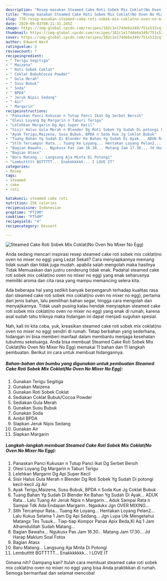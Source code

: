 ```yaml
---
description: "Resep masakan Steamed Cake Roti Sobek Mix Coklat(No Oven No Mixer No Egg) | Resep Membuat Steamed Cake Roti Sobek Mix Coklat(No Oven No Mixer No Egg) Yang Enak dan Simpel"
title: "Resep masakan Steamed Cake Roti Sobek Mix Coklat(No Oven No Mixer No Egg) | Resep Membuat Steamed Cake Roti Sobek Mix Coklat(No Oven No Mixer No Egg) Yang Enak dan Simpel"
slug: 770-resep-masakan-steamed-cake-roti-sobek-mix-coklatno-oven-no-mixer-no-egg-resep-membuat-steamed-cake-roti-sobek-mix-coklatno-oven-no-mixer-no-egg-yang-enak-dan-simpel
date: 2020-09-03T08:11:31.245Z
image: https://img-global.cpcdn.com/recipes/182c1e174de6a349/751x532cq70/steamed-cake-roti-sobek-mix-coklatno-oven-no-mixer-no-egg-foto-resep-utama.jpg
thumbnail: https://img-global.cpcdn.com/recipes/182c1e174de6a349/751x532cq70/steamed-cake-roti-sobek-mix-coklatno-oven-no-mixer-no-egg-foto-resep-utama.jpg
cover: https://img-global.cpcdn.com/recipes/182c1e174de6a349/751x532cq70/steamed-cake-roti-sobek-mix-coklatno-oven-no-mixer-no-egg-foto-resep-utama.jpg
author: Edward Ward
ratingvalue: 3
reviewcount: 7
recipeingredient:
- " Terigu Segitiga"
- " Maizena"
- " Roti Sobek Coklat"
- " Coklat BubukCocoa Powder"
- " Gula Merah"
- " Susu Bubuk"
- " Soda"
- " BPDA"
- " Jeruk Nipis Sedang"
- " Air"
- " Margarin"
recipeinstructions:
- "Panaskan Panci Kukusan n Tutup Panci Ikat Dg Serbet Bersih"
- "Olesi Loyang Dg Margarin n Taburi Terigu"
- "Lelehkan Margarin Dg Api Super Kecil"
- "Sisir Halus Gula Merah n Blender Dg Roti Sobek Yg Sudah Di potongi kecil-kecil Jg Air"
- "Ayak Terigu,Maizena, Susu Bubuk, BPDA n Soda Kue Jg Coklat Bubuk"
- "Tuang Bahan Yg Sudah Di Blender Ke Bahan Yg Sudah Di Ayak... ADUK Rata... Lalu Tuang Air Jeruk Nipis n Margarin... Aduk Sampai Rata n Sampai Tdk Ada Endapan Margarin.. Ngadukx Jgn OVER MIXING..."
- "Stlh Tercampur Rata... Tuang Ke Loyang... Hentakan Loyang Pelan2... Lalu Kukus Selama 1 Jam Dg Api Sedang... Jgn Lupa Utk Mengetahui Matangx Tes Tusuk... Tiap-tiap Kompor Panas Apix Beda,Kl Aq 1 Jam Alhamdulillah Sudah Matang..."
- "Bagian Bawahx... Ngukusx Pas Jam 16.30... Matang Jam 17.30... Jd Harap Maklum Soal Fotox"
- "Bagian Atasx"
- "Baru Matang... Langsung Aja Minta Di Potongi"
- "Lembuttttt BGTTTTT... Enakkkkkkk... I LOVE IT"
categories:
- Resep
tags:
- steamed
- cake
- roti

katakunci: steamed cake roti 
nutrition: 256 calories
recipecuisine: Indonesian
preptime: "PT29M"
cooktime: "PT54M"
recipeyield: "4"
recipecategory: Dessert

---
```



![Steamed Cake Roti Sobek Mix Coklat(No Oven No Mixer No Egg)](https://img-global.cpcdn.com/recipes/182c1e174de6a349/751x532cq70/steamed-cake-roti-sobek-mix-coklatno-oven-no-mixer-no-egg-foto-resep-utama.jpg)

Anda sedang mencari inspirasi resep steamed cake roti sobek mix coklat(no oven no mixer no egg) yang Lezat Sekali? Cara menyiapkannya memang tidak susah dan tidak juga mudah. apabila salah mengolah maka hasilnya Tidak Memuaskan dan justru cenderung tidak enak. Padahal steamed cake roti sobek mix coklat(no oven no mixer no egg) yang enak seharusnya memiliki aroma dan cita rasa yang mampu memancing selera kita.

Ada beberapa hal yang sedikit banyak berpengaruh terhadap kualitas rasa dari steamed cake roti sobek mix coklat(no oven no mixer no egg), pertama dari jenis bahan, lalu pemilihan bahan segar, hingga cara mengolah dan menyajikannya. Tidak usah pusing kalau hendak menyiapkan steamed cake roti sobek mix coklat(no oven no mixer no egg) yang enak di rumah, karena asal sudah tahu triknya maka hidangan ini dapat menjadi suguhan spesial.




Nah, kali ini kita coba, yuk, kreasikan steamed cake roti sobek mix coklat(no oven no mixer no egg) sendiri di rumah. Tetap berbahan yang sederhana, hidangan ini bisa memberi manfaat dalam membantu menjaga kesehatan tubuhmu sekeluarga. Anda bisa membuat Steamed Cake Roti Sobek Mix Coklat(No Oven No Mixer No Egg) memakai 11 bahan dan 11 langkah pembuatan. Berikut ini cara untuk membuat hidangannya.

<!--inarticleads1-->

##### Bahan-bahan dan bumbu yang digunakan untuk pembuatan Steamed Cake Roti Sobek Mix Coklat(No Oven No Mixer No Egg):

1. Gunakan  Terigu Segitiga
1. Gunakan  Maizena
1. Gunakan  Roti Sobek Coklat
1. Sediakan  Coklat Bubuk/Cocoa Powder
1. Sediakan  Gula Merah
1. Gunakan  Susu Bubuk
1. Gunakan  Soda
1. Ambil  BPDA
1. Siapkan  Jeruk Nipis Sedang
1. Gunakan  Air
1. Siapkan  Margarin




<!--inarticleads2-->

##### Langkah-langkah membuat Steamed Cake Roti Sobek Mix Coklat(No Oven No Mixer No Egg):

1. Panaskan Panci Kukusan n Tutup Panci Ikat Dg Serbet Bersih
1. Olesi Loyang Dg Margarin n Taburi Terigu
1. Lelehkan Margarin Dg Api Super Kecil
1. Sisir Halus Gula Merah n Blender Dg Roti Sobek Yg Sudah Di potongi kecil-kecil Jg Air
1. Ayak Terigu,Maizena, Susu Bubuk, BPDA n Soda Kue Jg Coklat Bubuk
1. Tuang Bahan Yg Sudah Di Blender Ke Bahan Yg Sudah Di Ayak... ADUK Rata... Lalu Tuang Air Jeruk Nipis n Margarin... Aduk Sampai Rata n Sampai Tdk Ada Endapan Margarin.. Ngadukx Jgn OVER MIXING...
1. Stlh Tercampur Rata... Tuang Ke Loyang... Hentakan Loyang Pelan2... Lalu Kukus Selama 1 Jam Dg Api Sedang... Jgn Lupa Utk Mengetahui Matangx Tes Tusuk... Tiap-tiap Kompor Panas Apix Beda,Kl Aq 1 Jam Alhamdulillah Sudah Matang...
1. Bagian Bawahx... Ngukusx Pas Jam 16.30... Matang Jam 17.30... Jd Harap Maklum Soal Fotox
1. Bagian Atasx
1. Baru Matang... Langsung Aja Minta Di Potongi
1. Lembuttttt BGTTTTT... Enakkkkkkk... I LOVE IT




Gimana nih? Gampang kan? Itulah cara membuat steamed cake roti sobek mix coklat(no oven no mixer no egg) yang bisa Anda praktikkan di rumah. Semoga bermanfaat dan selamat mencoba!
